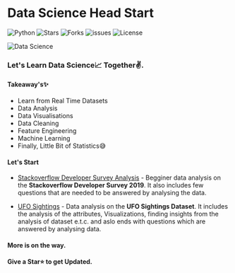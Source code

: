 # Data Science Head Start

  ![Python](https://img.shields.io/badge/Python-3.6-green.svg)
  ![Stars](https://img.shields.io/github/stars/syamkakarla98/DataScience_Head_Start?color=tomato)
  ![Forks](https://img.shields.io/github/forks/syamkakarla98/DataScience_Head_Start)
  ![issues](https://img.shields.io/github/issues/syamkakarla98/DataScience_Head_Start)
  ![License](https://img.shields.io/github/license/syamkakarla98/DataScience_Head_Start)
  

![Data Science](https://secure.meetupstatic.com/photos/event/d/7/7/1/highres_482695153.jpeg)


### Let's Learn Data Science📈 Together✌.
#### Takeaway's✨
  * Learn from Real Time Datasets
  * Data Analysis
  * Data Visualisations
  * Data Cleaning
  * Feature Engineering
  * Machine Learning
  * Finally, Little Bit of Statistics😅

#### Let's Start
* [Stackoverflow Developer Survey Analysis](https://github.com/syamkakarla98/DataScience_Head_Start/blob/master/Sackoverflow_Developer_Survey_Analysis.ipynb) - Begginer data analysis on the **Stackoverflow Developer Survey 2019**. It also includes few questions that are needed to be answered by analysing the data.

* [UFO Sightings](https://github.com/syamkakarla98/DataScience_Head_Start/blob/master/UFO_Sightings.ipynb) - Data analysis on the **UFO Sightings Dataset**. It includes the analysis of the attributes, Visualizations, finding insights from the analysis of dataset e.t.c. and aslo ends with questions which are answered by analysing data.

#### More is on the way.
#### Give a Star⭐ to get Updated.

